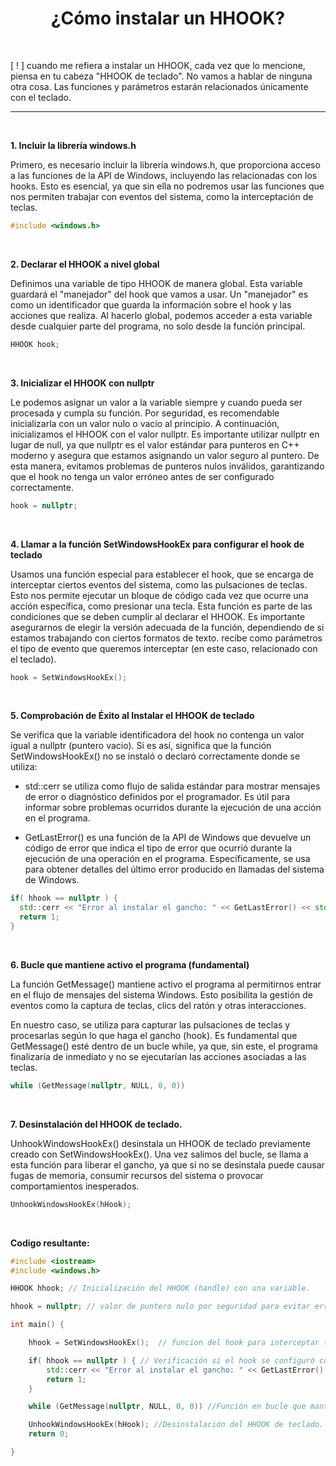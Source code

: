 <h1 align="center"> ¿Cómo instalar un HHOOK? </h1> <br>

[ ! ] cuando me refiera a instalar un HHOOK, cada vez que lo mencione, piensa en tu cabeza "HHOOK de teclado". No vamos a hablar de ninguna otra cosa. Las funciones y parámetros estarán relacionados únicamente con el teclado.

---

<br>

**1. Incluir la librería windows.h**

Primero, es necesario incluir la librería windows.h, que proporciona acceso a las funciones de la API de Windows, incluyendo las relacionadas con los hooks. Esto es esencial, ya que sin ella no podremos usar las funciones que nos permiten trabajar con eventos del sistema, como la interceptación de teclas.

```c++
#include <windows.h>
```

<br>

**2. Declarar el HHOOK a nivel global**

Definimos una variable de tipo HHOOK de manera global. Esta variable guardará el "manejador" del hook que vamos a usar. Un "manejador" es como un identificador que guarda la información sobre el hook y las acciones que realiza. Al hacerlo global, podemos acceder a esta variable desde cualquier parte del programa, no solo desde la función principal.

```c++
HHOOK hook;
```

<br>

**3. Inicializar el HHOOK con nullptr**

Le podemos asignar un valor a la variable siempre y cuando pueda ser procesada y cumpla su función. Por seguridad, es recomendable inicializarla con un valor nulo o vacío al principio. A continuación, inicializamos el HHOOK con el valor nullptr. Es importante utilizar nullptr en lugar de null, ya que nullptr es el valor estándar para punteros en C++ moderno y asegura que estamos asignando un valor seguro al puntero. De esta manera, evitamos problemas de punteros nulos inválidos, garantizando que el hook no tenga un valor erróneo antes de ser configurado correctamente.

```c++
hook = nullptr;
```

<br>

**4. Llamar a la función SetWindowsHookEx para configurar el hook de teclado**

Usamos una función especial para establecer el hook, que se encarga de interceptar ciertos eventos del sistema, como las pulsaciones de teclas. Esto nos permite ejecutar un bloque de código cada vez que ocurre una acción específica, como presionar una tecla. Esta función es parte de las condiciones que se deben cumplir al declarar el HHOOK. Es importante asegurarnos de elegir la versión adecuada de la función, dependiendo de si estamos trabajando con ciertos formatos de texto. recibe como parámetros el tipo de evento que queremos interceptar (en este caso, relacionado con el teclado).

```c++
hook = SetWindowsHookEx();
```

<br>

**5. Comprobación de Éxito al Instalar el HHOOK de teclado**

Se verifica que la variable identificadora del hook no contenga un valor igual a nullptr (puntero vacio). Si es así, significa que la función SetWindowsHookEx() no se instaló o declaró correctamente donde se utiliza:

- std::cerr se utiliza como flujo de salida estándar para mostrar mensajes de error o diagnóstico definidos por el programador. Es útil para informar sobre problemas ocurridos durante la ejecución de una acción en el programa.

- GetLastError() es una función de la API de Windows que devuelve un código de error que indica el tipo de error que ocurrió durante la ejecución de una operación en el programa. Específicamente, se usa para obtener detalles del último error producido en llamadas del sistema de Windows.

```c++
if( hhook == nullptr ) {
  std::cerr << "Error al instalar el gancho: " << GetLastError() << std::endl;
  return 1;
}
```

<br>

**6. Bucle que mantiene activo el programa (fundamental)**

La función GetMessage() mantiene activo el programa al permitirnos entrar en el flujo de mensajes del sistema Windows. Esto posibilita la gestión de eventos como la captura de teclas, clics del ratón y otras interacciones.

En nuestro caso, se utiliza para capturar las pulsaciones de teclas y procesarlas según lo que haga el gancho (hook). Es fundamental que GetMessage() esté dentro de un bucle while, ya que, sin este, el programa finalizaría de inmediato y no se ejecutarían las acciones asociadas a las teclas.

```c++
while (GetMessage(nullptr, NULL, 0, 0))
```

<br>

**7. Desinstalación del HHOOK de teclado.**

UnhookWindowsHookEx() desinstala un HHOOK de teclado previamente creado con SetWindowsHookEx(). Una vez salimos del bucle, se llama a esta función para liberar el gancho, ya que si no se desinstala puede causar fugas de memoria, consumir recursos del sistema o provocar comportamientos inesperados.

```c++
UnhookWindowsHookEx(hHook);
```

<br>

**Codigo resultante:**

```c++
#include <iostream>
#include <windows.h>

HHOOK hhook; // Inicialización del HHOOK (handle) con una variable.

hhook = nullptr; // valor de puntero nulo por seguridad para evitar errores.

int main() {

    hhook = SetWindowsHookEx();  // funcion del hook para interceptar teclas.

    if( hhook == nullptr ) { // Verificación si el hook se configuró correctamente.
        std::cerr << "Error al instalar el gancho: " << GetLastError() << std::endl; //Salida estándar de errores.
        return 1;
    }

    while (GetMessage(nullptr, NULL, 0, 0)) //Función en bucle que mantiene el programa activo.

    UnhookWindowsHookEx(hHook); //Desinstalación del HHOOK de teclado.
    return 0;

}
```

